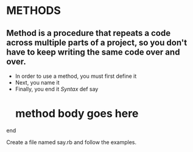 # METHODS
## Method is a procedure that repeats a code across multiple parts of a project, so you don't have to keep writing the same code over and over.
- In order to use a method, you must first define it
- Next, you name it
- Finally, you end it
*Syntax*
def say
  # method body goes here
end

Create a file named say.rb and follow the examples.
